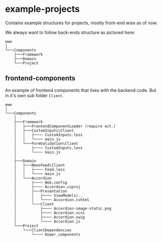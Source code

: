 # example-projects
Contains example structures for projects, mostly front-end wise as of now.


We always want to follow back-ends structure as pictured here:

```
www  
│
└───Components
    ├───Framework
    ├───Domain
    └───Project

```


## frontend-components
An example of frontend components that lives with the backend code. But in it's own sub folder `Client`.

```
www  
│
└───Components
    │
    ├───Framework
    │   ├───FrontendComponentLoader (require ect.)
    │   ├───CustomInputs\Client
    │   │   ├──── CustomInputs.less
    │   │   └──── main.js
    │   └───FormValidation\Client
    │       ├──── CustomInputs.less
    │       └──── main.js
    │
    ├───Domain
    │   ├───NewsFeed\Client
    │   │   ├──── Feed.less
    │   │   └──── main.js
    │   └───Accordion
    │       ├──── Web.config  
    │       ├──── Accordion.csproj 
    │       ├───Presentation
    │       │   ├──── ViewModels/..
    │       │   └──── Accordion.cshtml
    │       └───Client
    │           ├──── Accordion-image-static.png
    │           ├──── Accordion.scss
    │           ├──── Accordion.swig
    │           └──── Accordion.js
    └───Project
        └───ClientDependencies
            └──── bower_components

```